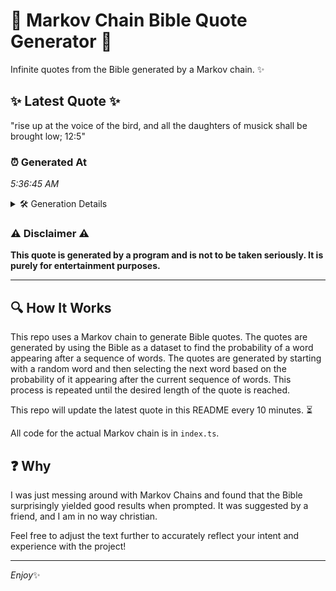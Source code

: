# 📖 Markov Chain Bible Quote Generator 📖

Infinite quotes from the Bible generated by a Markov chain. ✨

## ✨ Latest Quote ✨
"rise up at the voice of the bird, and all the daughters of musick shall be brought low; 12:5"

### ⏰ Generated At
*5:36:45 AM*

<details>
    <summary>🛠️ Generation Details</summary>
    <p>
        <strong>🌱 Seed:</strong> rise<br>
        <strong>🔄 Iterations:</strong> 18<br>
        <strong>📜 Context History:</strong><br>[ rise ]: up<br>[ rise, up ]: at<br>[ rise, up, at ]: the<br>[ rise, up, at, the ]: voice<br>[ rise, up, at, the, voice ]: of<br>[ rise, up, at, the, voice, of ]: the<br>[ up, at, the, voice, of, the ]: bird,<br>[ at, the, voice, of, the, bird, ]: and<br>[ the, voice, of, the, bird,, and ]: all<br>[ voice, of, the, bird,, and, all ]: the<br>[ of, the, bird,, and, all, the ]: daughters<br>[ the, bird,, and, all, the, daughters ]: of<br>[ bird,, and, all, the, daughters, of ]: musick<br>[ and, all, the, daughters, of, musick ]: shall<br>[ all, the, daughters, of, musick, shall ]: be<br>[ the, daughters, of, musick, shall, be ]: brought<br>[ daughters, of, musick, shall, be, brought ]: low;<br>[ of, musick, shall, be, brought, low; ]: 12:5<br>
    </p>
</details>

### ⚠️ Disclaimer ⚠️
**This quote is generated by a program and is not to be taken seriously. It is purely for entertainment purposes.**

---

## 🔍 How It Works

This repo uses a Markov chain to generate Bible quotes. The quotes are generated by using the Bible as a dataset to find the probability of a word appearing after a sequence of words. The quotes are generated by starting with a random word and then selecting the next word based on the probability of it appearing after the current sequence of words. This process is repeated until the desired length of the quote is reached.

This repo will update the latest quote in this README every 10 minutes. ⏳

All code for the actual Markov chain is in `index.ts`.

## ❓ Why

I was just messing around with Markov Chains and found that the Bible surprisingly yielded good results when prompted. 
It was suggested by a friend, and I am in no way christian.

Feel free to adjust the text further to accurately reflect your intent and experience with the project!

---

*Enjoy*✨
